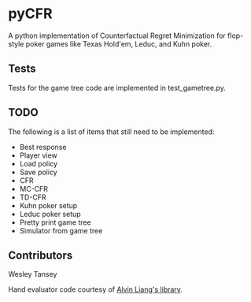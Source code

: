 pyCFR
=====

A python implementation of Counterfactual Regret Minimization for flop-style poker games like Texas Hold'em, Leduc, and Kuhn poker.

Tests
-----
Tests for the game tree code are implemented in test_gametree.py.

TODO
----
The following is a list of items that still need to be implemented:

- Best response
- Player view
- Load policy
- Save policy
- CFR
- MC-CFR
- TD-CFR
- Kuhn poker setup
- Leduc poker setup
- Pretty print game tree
- Simulator from game tree

Contributors
------------

Wesley Tansey

Hand evaluator code courtesy of [Alvin Liang's library](https://github.com/aliang/pokerhand-eval).